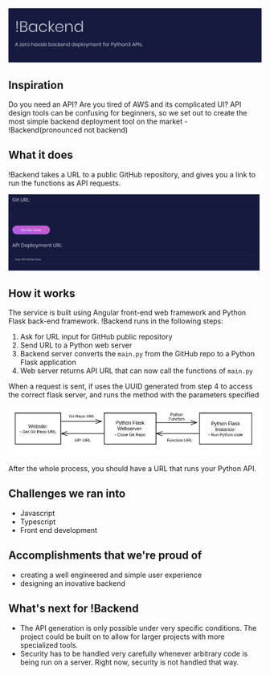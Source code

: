 <img src="images/notBackend.png" width="600" alt="img">

## Inspiration
Do you need an API? Are you tired of AWS and its complicated UI? API design tools can be confusing for beginners, so we set out to create the most simple backend deployment tool on the market - !Backend(pronounced not backend)

## What it does
!Backend takes a URL to a public GitHub repository, and gives you a link to run the functions as API requests.

<img src="images/urlInput.png" width="500" alt="img">

## How it works
The service is built using Angular front-end web framework and Python Flask back-end framework. 
!Backend runs in the following steps:
  
  1. Ask for URL input for GitHub public repository
  2.  Send URL to a Python web server
  3. Backend server converts the `main.py` from the GitHub repo to a Python Flask application
  4. Web server returns API URL that can now call the functions of `main.py`

When a request is sent, if uses the UUID generated from step 4 to access the correct flask server, and runs the method with the parameters specified

<img src="images/diagram.jpg" width="700" alt="img">

After the whole process, you should have a URL that runs your Python API.

## Challenges we ran into
+ Javascript
+ Typescript
+ Front end development

## Accomplishments that we're proud of
+ creating a well engineered and simple user experience
+ designing an inovative backend

## What's next for !Backend
+ The API generation is only possible under very specific conditions. The project could be built on to allow for larger projects with more specialized tools.
+ Security has to be handled very carefully whenever arbitrary code is being run on a server. Right now, security is not handled that way.


